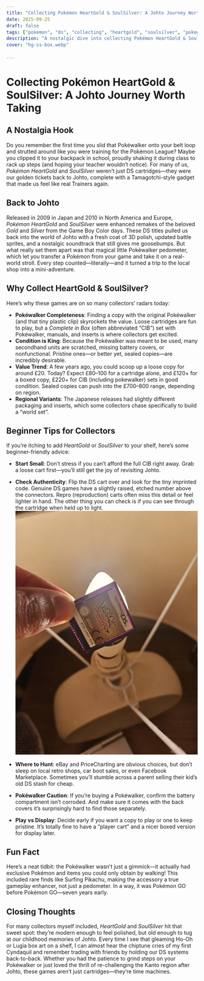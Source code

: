 ```yaml
---
title: "Collecting Pokémon HeartGold & SoulSilver: A Johto Journey Worth Taking"
date: 2025-09-25
draft: false
tags: ["pokemon", "ds", "collecting", "heartgold", "soulsilver", "pokewalker"]
description: "A nostalgic dive into collecting Pokémon HeartGold & SoulSilver for the Nintendo DS, complete with Pokéwalker tips, beginner advice, and memories of Johto."
cover: "hg-ss-box.webp" 

---
```


# Collecting Pokémon HeartGold & SoulSilver: A Johto Journey Worth Taking

## A Nostalgia Hook
Do you remember the first time you slid that Pokéwalker onto your belt loop and strutted around like you were training for the Pokémon League? Maybe you clipped it to your backpack in school, proudly shaking it during class to rack up steps (and hoping your teacher wouldn’t notice). For many of us, *Pokémon HeartGold* and *SoulSilver* weren’t just DS cartridges—they were our golden tickets back to Johto, complete with a Tamagotchi-style gadget that made us feel like real Trainers again.  

## Back to Johto
Released in 2009 in Japan and 2010 in North America and Europe, *Pokémon HeartGold* and *SoulSilver* were enhanced remakes of the beloved *Gold* and *Silver* from the Game Boy Color days. These DS titles pulled us back into the world of Johto with a fresh coat of 3D polish, updated battle sprites, and a nostalgic soundtrack that still gives me goosebumps. But what really set them apart was that magical little Pokéwalker pedometer, which let you transfer a Pokémon from your game and take it on a real-world stroll. Every step counted—literally—and it turned a trip to the local shop into a mini-adventure.  

## Why Collect HeartGold & SoulSilver?
Here’s why these games are on so many collectors’ radars today:  

- **Pokéwalker Completeness**: Finding a copy with the original Pokéwalker (and that tiny plastic clip) skyrockets the value. Loose cartridges are fun to play, but a *Complete in Box* (often abbreviated “CIB”) set with Pokéwalker, manuals, and inserts is where collectors get excited.  
- **Condition is King**: Because the Pokéwalker was meant to be used, many secondhand units are scratched, missing battery covers, or nonfunctional. Pristine ones—or better yet, sealed copies—are incredibly desirable.  
- **Value Trend**: A few years ago, you could scoop up a loose copy for around £20. Today? Expect £80–100 for a cartridge alone, and £120+ for a boxed copy, £220+ for CIB (including pokewalker) sets in good condition. Sealed copies can push into the £700–800 range, depending on region.  
- **Regional Variants**: The Japanese releases had slightly different packaging and inserts, which some collectors chase specifically to build a “world set”.  

## Beginner Tips for Collectors
If you’re itching to add *HeartGold* or *SoulSilver* to your shelf, here’s some beginner-friendly advice:  

- **Start Small**: Don’t stress if you can’t afford the full CIB right away. Grab a loose cart first—you’ll still get the joy of revisiting Johto.

- **Check Authenticity**: Flip the DS cart over and look for the tiny imprinted code. Genuine DS games have a slightly raised, etched number above the connectors. Repro (reproduction) carts often miss this detail or feel lighter in hand. The other thing you can check is if you can see through the cartridge when held up to light.   
![Real DS cartridge](counterfitcheck.webp "If you can see through the cartridge its genuine")

- **Where to Hunt**: eBay and PriceCharting are obvious choices, but don’t sleep on local retro shops, car boot sales, or even Facebook Marketplace. Sometimes you’ll stumble across a parent selling their kid’s old DS stash for cheap.  

- **Pokéwalker Caution**: If you’re buying a Pokéwalker, confirm the battery compartment isn’t corroded. And make sure it comes with the back covers it’s surprisingly hard to find those separately.  

- **Play vs Display**: Decide early if you want a copy to play or one to keep pristine. It’s totally fine to have a “player cart” and a nicer boxed version for display later.  

## Fun Fact
Here’s a neat tidbit: the Pokéwalker wasn’t just a gimmick—it actually had exclusive Pokémon and items you could only obtain by walking! This included rare finds like Surfing Pikachu, making the accessory a true gameplay enhancer, not just a pedometer. In a way, it was Pokémon GO before Pokémon GO—seven years early.  

## Closing Thoughts
For many collectors myself included, *HeartGold* and *SoulSilver* hit that sweet spot: they’re modern enough to feel polished, but old enough to tug at our childhood memories of Johto. Every time I see that gleaming Ho-Oh or Lugia box art on a shelf, I can almost hear the chiptune cries of my first Cyndaquil and remember trading with friends by holding our DS systems back-to-back. Whether you had the patience to grind steps on your Pokéwalker or just loved the thrill of re-challenging the Kanto region after Johto, these games aren’t just cartridges—they’re time machines.  


